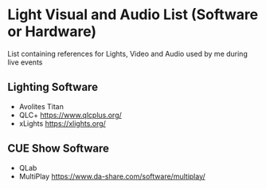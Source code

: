 # Light Visual and Audio List (Software or Hardware)
List containing references for Lights, Video and Audio used by me during live events

## Lighting Software

- Avolites Titan
- QLC+            https://www.qlcplus.org/
- xLights         https://xlights.org/

## CUE Show Software

- QLab
- MultiPlay       https://www.da-share.com/software/multiplay/



